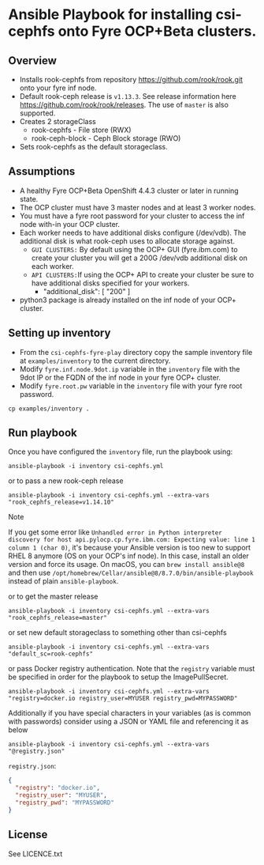 # Ansible Playbook for installing csi-cephfs onto Fyre OCP+Beta clusters.

## Overview

- Installs rook-cephfs from repository https://github.com/rook/rook.git onto your fyre inf node.
- Default rook-ceph release is `v1.13.3`.  See release information here https://github.com/rook/rook/releases. The use of `master` is also supported.
- Creates 2 storageClass
  - rook-cephfs - File store (RWX)
  - rook-ceph-block - Ceph Block storage (RWO)
- Sets rook-cephfs as the default storageclass.

## Assumptions

- A healthy Fyre OCP+Beta OpenShift 4.4.3 cluster or later in running state.
- The OCP cluster must have 3 master nodes and at least 3 worker nodes.
- You must have a fyre root password for your cluster to access the inf node with-in your OCP cluster.
- Each worker needs to have additional disks configure (/dev/vdb). The additional disk is what rook-ceph uses to allocate storage against.
  - `GUI CLUSTERS:` By default using the OCP+ GUI (fyre.ibm.com) to create your cluster you will get a 200G /dev/vdb additional disk on each worker.
  - `API CLUSTERS:`If using the OCP+ API to create your cluster be sure to have additional disks specified for your workers.
    - "additional_disk": [ "200" ]
- python3 package is already installed on the inf node of your OCP+ cluster.

## Setting up inventory

- From the `csi-cephfs-fyre-play` directory copy the sample inventory file at `examples/inventory` to the  current directory.
- Modify `fyre.inf.node.9dot.ip` variable in the `inventory` file with the 9dot IP or the FQDN of the inf node in your fyre OCP+ cluster.
- Modify `fyre.root.pw` variable in the `inventory` file  with your fyre root password.

```shell
cp examples/inventory .
```

## Run playbook

Once you have configured the `inventory` file, run the playbook using:

```shell
ansible-playbook -i inventory csi-cephfs.yml
```

or to pass a new rook-ceph release

```shell
ansible-playbook -i inventory csi-cephfs.yml --extra-vars "rook_cephfs_release=v1.14.10"
```

> [!NOTE]
> If you get some error like `Unhandled error in Python interpreter discovery for host api.pylocp.cp.fyre.ibm.com: Expecting value: line 1 column 1 (char 0)`, it's because your Ansible version is too new to support RHEL 8 anymore (OS on your OCP's inf node). In this case, install an older version and force its usage. On macOS, you can `brew install ansible@8` and then use `/opt/homebrew/Cellar/ansible@8/8.7.0/bin/ansible-playbook` instead of plain `ansible-playbook`.

or to get the master release

```shell
ansible-playbook -i inventory csi-cephfs.yml --extra-vars "rook_cephfs_release=master"
```

or set new default storageclass to something other than csi-cephfs

```shell
ansible-playbook -i inventory csi-cephfs.yml --extra-vars "default_sc=rook-cephfs"
```

or pass Docker registry authentication. Note that the `registry` variable must be specified in order for the playbook to setup the ImagePullSecret.

```shell
ansible-playbook -i inventory csi-cephfs.yml --extra-vars "registry=docker.io registry_user=MYUSER registry_pwd=MYPASSWORD"
```

Additionally if you have special characters in your variables (as is common with passwords) consider using a JSON or YAML file and referencing it as below

```shell
ansible-playbook -i inventory csi-cephfs.yml --extra-vars "@registry.json"
```

`registry.json`:

```json
{
  "registry": "docker.io",
  "registry_user": "MYUSER",
  "registry_pwd": "MYPASSWORD"
}
```

## License

See LICENCE.txt
